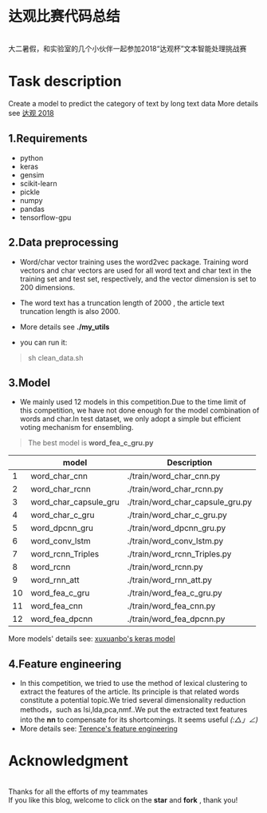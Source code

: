 # 达观比赛代码总结

</br> 大二暑假，和实验室的几个小伙伴一起参加2018“达观杯”文本智能处理挑战赛

# Task description
Create a model to predict the category of text by long text data
More details see [达观 2018](http://www.dcjingsai.com/common/cmpt/%E2%80%9C%E8%BE%BE%E8%A7%82%E6%9D%AF%E2%80%9D%E6%96%87%E6%9C%AC%E6%99%BA%E8%83%BD%E5%A4%84%E7%90%86%E6%8C%91%E6%88%98%E8%B5%9B_%E7%AB%9E%E8%B5%9B%E4%BF%A1%E6%81%AF.html?slxydc=2881bc)

## 1.Requirements
* python
* keras
* gensim
* scikit-learn
* pickle
* numpy
* pandas
* tensorflow-gpu

## 2.Data preprocessing
* Word/char vector training uses the word2vec package. Training word vectors and char vectors are used for all word text and char text in the training set and test set, respectively, and the vector dimension is set to 200 dimensions.
* The word text has a truncation length of 2000 , the article text truncation length is also 2000.
*  More details see **./my_utils**

* you can run it: 
> sh clean_data.sh


## 3.Model
* We mainly used 12 models in this competition.Due to the time limit of this competition, we have not done enough for the model combination of words and char.In test dataset, we only adopt a simple but efficient voting mechanism for ensembling.

 >The best model is   **word_fea_c_gru.py**

|  | model |Description  |
| ------------ | ------------ | ------------ |
|1|word_char_cnn| ./train/word_char_cnn.py |
|2|word_char_rcnn| ./train/word_char_rcnn.py |
|3|word_char_capsule_gru| ./train/word_char_capsule_gru.py |
|4|word_char_c_gru| ./train/word_char_c_gru.py |
|5|word_dpcnn_gru| ./train/word_dpcnn_gru.py |
|6|word_conv_lstm| ./train/word_conv_lstm.py |
|7|word_rcnn_Triples| ./train/word_rcnn_Triples.py |
|8|word_rcnn| ./train/word_rcnn.py |
|9|word_rnn_att| ./train/word_rnn_att.py |
|10|word_fea_c_gru| ./train/word_fea_c_gru.py |
|11|word_fea_cnn| ./train/word_fea_cnn.py |
|12|word_fea_dpcnn| ./train/word_fea_dpcnn.py |

More models' details see: [xuxuanbo's keras model ](https://github.com/xuxuanbo/keras_learning)

## 4.Feature engineering
* In this competition, we tried to use the method of lexical clustering to extract the features of the article. Its principle is that related words constitute a potential topic.We tried several dimensionality reduction methods，such as lsi,lda,pca,nmf..We put the extracted text features into the **nn** to compensate for its shortcomings. 
It seems useful  _(:△」∠)_
* More details see: [Terence's feature engineering](https://github.com/TerenceLiu2/MLpack)

# Acknowledgment
</br> Thanks for all the efforts of my teammates 
</br> If you like this blog, welcome to click on the **star** and **fork** , thank you!

